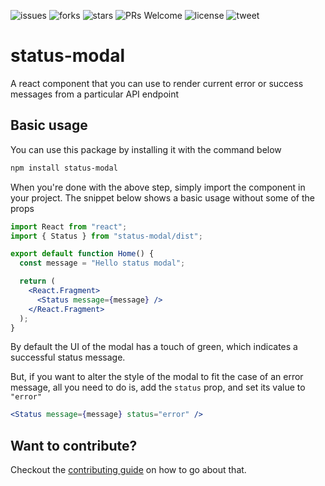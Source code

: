 ![issues](https://img.shields.io/github/issues/kaf-lamed-beyt/next-status-modal) ![forks](https://img.shields.io/github/forks/kaf-lamed-beyt/next-status-modal) ![stars](https://img.shields.io/github/stars/kaf-lamed-beyt/next-status-modal) ![PRs Welcome](https://img.shields.io/badge/PRs-welcome-brightgreen.svg) ![license](https://img.shields.io/github/license/kaf-lamed-beyt/next-status-modal) ![tweet](https://img.shields.io/twitter/url?url=https%3A%2F%2Fgithub.com%2Fkaf-lamed-beyt%2Fnext-status-modal)

# status-modal

A react component that you can use to render current error or success messages from a particular API endpoint

## Basic usage

You can use this package by installing it with the command below

```bash
npm install status-modal
```

When you're done with the above step, simply import the component in your project. The snippet below shows a basic usage without some of the props

```jsx
import React from "react";
import { Status } from "status-modal/dist";

export default function Home() {
  const message = "Hello status modal";

  return (
    <React.Fragment>
      <Status message={message} />
    </React.Fragment>
  );
}
```

By default the UI of the modal has a touch of green, which indicates a successful status message.

But, if you want to alter the style of the modal to fit the case of an error message, all you need to do is, add the `status` prop, and set its value to `"error"`

```jsx
<Status message={message} status="error" />
```

## Want to contribute?

Checkout the [contributing guide](CONTRIBUTING.md) on how to go about that.
